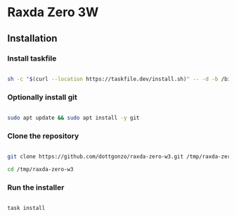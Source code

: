 # Raxda Zero 3W

## Installation

### Install taskfile

```bash

sh -c "$(curl --location https://taskfile.dev/install.sh)" -- -d -b /bin

```
### Optionally install git

```bash

sudo apt update && sudo apt install -y git

```

### Clone the repository

```bash

git clone https://github.com/dottgonzo/raxda-zero-w3.git /tmp/raxda-zero-w3

cd /tmp/raxda-zero-w3

```

### Run the installer

```bash

task install

```
